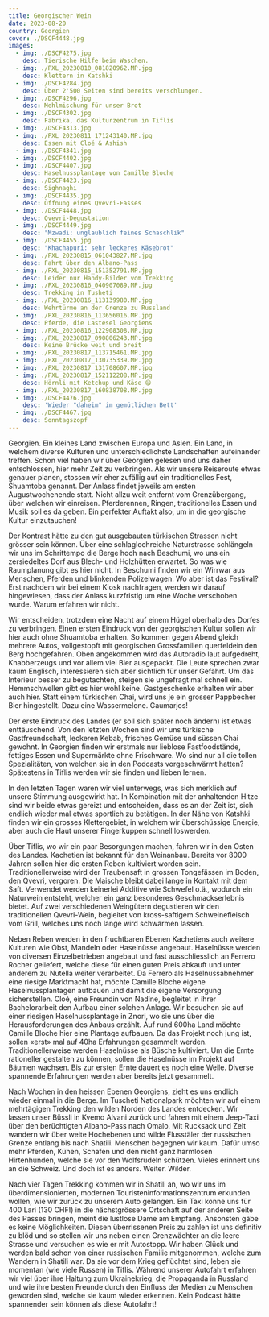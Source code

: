 ```yaml
---
title: Georgischer Wein
date: 2023-08-20
country: Georgien
cover: ./DSCF4448.jpg
images:
  - img: ./DSCF4275.jpg
    desc: Tierische Hilfe beim Waschen.
  - img: ./PXL_20230810_081820962.MP.jpg
    desc: Klettern in Katshki
  - img: ./DSCF4284.jpg
    desc: Über 2'500 Seiten sind bereits verschlungen.
  - img: ./DSCF4296.jpg
    desc: Mehlmischung für unser Brot
  - img: ./DSCF4302.jpg
    desc: Fabrika, das Kulturzentrum in Tiflis
  - img: ./DSCF4313.jpg
  - img: ./PXL_20230811_171243140.MP.jpg
    desc: Essen mit Cloé & Ashish
  - img: ./DSCF4341.jpg
  - img: ./DSCF4402.jpg
  - img: ./DSCF4407.jpg
    desc: Haselnussplantage von Camille Bloche
  - img: ./DSCF4423.jpg
    desc: Sighnaghi
  - img: ./DSCF4435.jpg
    desc: Öffnung eines Qvevri-Fasses
  - img: ./DSCF4448.jpg
    desc: Qvevri-Degustation
  - img: ./DSCF4449.jpg
    desc: "Mzwadi: unglaublich feines Schaschlik"
  - img: ./DSCF4455.jpg
    desc: "Khachapuri: sehr leckeres Käsebrot"
  - img: ./PXL_20230815_061043827.MP.jpg
    desc: Fahrt über den Albano-Pass
  - img: ./PXL_20230815_151352791.MP.jpg
    desc: Leider nur Handy-Bilder vom Trekking
  - img: ./PXL_20230816_040907089.MP.jpg
    desc: Trekking in Tusheti
  - img: ./PXL_20230816_113139980.MP.jpg
    desc: Wehrtürme an der Grenze zu Russland
  - img: ./PXL_20230816_113656016.MP.jpg
    desc: Pferde, die Lastesel Georgiens
  - img: ./PXL_20230816_122908308.MP.jpg
  - img: ./PXL_20230817_090806243.MP.jpg
    desc: Keine Brücke weit und breit
  - img: ./PXL_20230817_113715461.MP.jpg
  - img: ./PXL_20230817_130735339.MP.jpg
  - img: ./PXL_20230817_131708607.MP.jpg
  - img: ./PXL_20230817_152112208.MP.jpg
    desc: Hörnli mit Ketchup und Käse 😋
  - img: ./PXL_20230817_160838708.MP.jpg
  - img: ./DSCF4476.jpg
    desc: 'Wieder "daheim" im gemütlichen Bett'
  - img: ./DSCF4467.jpg
    desc: Sonntagszopf
---
```

Georgien. Ein kleines Land zwischen Europa und Asien. Ein Land, in welchem diverse Kulturen und unterschiedlichste Landschaften aufeinander treffen. Schon viel haben wir über Georgien gelesen und uns daher entschlossen, hier mehr Zeit zu verbringen. Als wir unsere Reiseroute etwas genauer planen, stossen wir eher zufällig auf ein traditionelles Fest, Shuamtoba genannt. Der Anlass findet jeweils am ersten Augustwochenende statt. Nicht allzu weit entfernt vom Grenzübergang, über welchen wir einreisen. Pferderennen, Ringen, traditionelles Essen und Musik soll es da geben. Ein perfekter Auftakt also, um in die georgische Kultur einzutauchen! 

Der Kontrast hätte zu den gut ausgebauten türkischen Strassen nicht grösser sein können. Über eine schlaglochreiche Naturstrasse schlängeln wir uns im Schrittempo die Berge hoch nach Beschumi, wo uns ein zersiedeltes Dorf aus Blech- und Holzhütten erwartet. So was wie Raumplanung gibt es hier nicht. In Beschumi finden wir ein Wirrwar aus Menschen, Pferden und blinkenden Polizeiwagen. Wo aber ist das Festival? Erst nachdem wir bei einem Kiosk nachfragen, werden wir darauf hingewiesen, dass der Anlass kurzfristig um eine Woche verschoben wurde. Warum erfahren wir nicht.

Wir entscheiden, trotzdem eine Nacht auf einem Hügel oberhalb des Dorfes zu verbringen. Einen ersten Eindruck von der georgischen Kultur sollen wir hier auch ohne Shuamtoba erhalten. So kommen gegen Abend gleich mehrere Autos, vollgestopft mit georgischen Grossfamilien querfeldein den Berg hochgefahren. Oben angekommen wird das Autoradio laut aufgedreht, Knabberzeugs und vor allem viel Bier ausgepackt. Die Leute sprechen zwar kaum Englisch, interessieren sich aber sichtlich für unser Gefährt. Um das Interieur besser zu begutachten, steigen sie ungefragt mal schnell ein. Hemmschwellen gibt es hier wohl keine. Gastgeschenke erhalten wir aber auch hier. Statt einem türkischen Chai, wird uns je ein grosser Pappbecher Bier hingestellt. Dazu eine Wassermelone. Gaumarjos!

Der erste Eindruck des Landes (er soll sich später noch ändern) ist etwas enttäuschend. Von den letzten Wochen sind wir uns türkische Gastfreundschaft, leckeren Kebab, frisches Gemüse und süssen Chai gewohnt. In Georgien finden wir erstmals nur lieblose Fastfoodstände, fettiges Essen und Supermärkte ohne Frischware. Wo sind nur all die tollen Spezialitäten, von welchen sie in den Podcasts vorgeschwärmt hatten? Spätestens in Tiflis werden wir sie finden und lieben lernen.

In den letzten Tagen waren wir viel unterwegs, was sich merklich auf unsere Stimmung ausgewirkt hat. In Kombination mit der anhaltenden Hitze sind wir beide etwas gereizt und entscheiden, dass es an der Zeit ist, sich endlich wieder mal etwas sportlich zu betätigen. In der Nähe von Katshki finden wir ein grosses Klettergebiet, in welchem wir überschüssige Energie, aber auch die Haut unserer Fingerkuppen schnell loswerden.

Über Tiflis, wo wir ein paar Besorgungen machen, fahren wir in den Osten des Landes. Kachetien ist bekannt für den Weinanbau. Bereits vor 8000 Jahren sollen hier die ersten Reben kultiviert worden sein. Traditionellerweise wird der Traubensaft in grossen Tongefässen im Boden, den Qvevri, vergoren. Die Maische bleibt dabei lange in Kontakt mit dem Saft. Verwendet werden keinerlei Additive wie Schwefel o.ä., wodurch ein Naturwein entsteht, welcher ein ganz besonderes Geschmackserlebnis bietet. Auf zwei verschiedenen Weingütern degustieren wir den traditionellen Qvevri-Wein, begleitet von kross-saftigem Schweinefleisch vom Grill, welches uns noch lange wird schwärmen lassen.

Neben Reben werden in den fruchtbaren Ebenen Kachetiens auch weitere Kulturen wie Obst, Mandeln oder Haselnüsse angebaut. Haselnüsse werden von diversen Einzelbetrieben angebaut und fast ausschliesslich an Ferrero Rocher geliefert, welche diese für einen guten Preis abkauft und unter anderem zu Nutella weiter verarbeitet. Da Ferrero als Haselnussabnehmer eine riesige Marktmacht hat, möchte Camille Bloche eigene Haselnussplantagen aufbauen und damit die eigene Versorgung sicherstellen. Cloé, eine Freundin von Nadine, begleitet in ihrer Bachelorarbeit den Aufbau einer solchen Anlage. Wir besuchen sie auf einer riesigen Haselnussplantage in Znori, wo sie uns über die Herausforderungen des Anbaus erzählt. Auf rund 600ha Land möchte Camille Bloche hier eine Plantage aufbauen. Da das Projekt noch jung ist, sollen «erst» mal auf 40ha Erfahrungen gesammelt werden. Traditionellerweise werden Haselnüsse als Büsche kultiviert. Um die Ernte rationeller gestalten zu können, sollen die Haselnüsse im Projekt auf Bäumen wachsen. Bis zur ersten Ernte dauert es noch eine Weile. Diverse spannende Erfahrungen werden aber bereits jetzt gesammelt.

Nach Wochen in den heissen Ebenen Georgiens, zieht es uns endlich wieder einmal in die Berge. Im Tuscheti Nationalpark möchten wir auf einem mehrtägigen Trekking den wilden Norden des Landes entdecken. Wir lassen unser Büssli in Kvemo Alvani zurück und fahren mit einem Jeep-Taxi über den berüchtigten Albano-Pass nach Omalo. Mit Rucksack und Zelt wandern wir über weite Hochebenen und wilde Flusstäler der russischen Grenze entlang bis nach Shatili. Menschen begegnen wir kaum. Dafür umso mehr Pferden, Kühen, Schafen und den nicht ganz harmlosen Hirtenhunden, welche sie vor den Wolfsrudeln schützen. Vieles erinnert uns an die Schweiz. Und doch ist es anders. Weiter. Wilder.

Nach vier Tagen Trekking kommen wir in Shatili an, wo wir uns im überdimensionierten, modernen Touristeninformationszentrum erkunden wollen, wie wir zurück zu unserem Auto gelangen. Ein Taxi könne uns für 400 Lari (130 CHF!) in die nächstgrössere Ortschaft auf der anderen Seite des Passes bringen, meint die lustlose Dame am Empfang. Ansonsten gäbe es keine Möglichkeiten. Diesen überrissenen Preis zu zahlen ist uns definitiv zu blöd und so stellen wir uns neben einen Grenzwächter an die leere Strasse und versuchen es wie er mit Autostopp. Wir haben Glück und werden bald schon von einer russischen Familie mitgenommen, welche zum Wandern in Shatili war. Da sie vor dem Krieg geflüchtet sind, leben sie momentan (wie viele Russen) in Tiflis. Während unserer Autofahrt erfahren wir viel über ihre Haltung zum Ukrainekrieg, die Propaganda in Russland und wie ihre besten Freunde durch den Einfluss der Medien zu Menschen geworden sind, welche sie kaum wieder erkennen. Kein Podcast hätte spannender sein können als diese Autofahrt!
